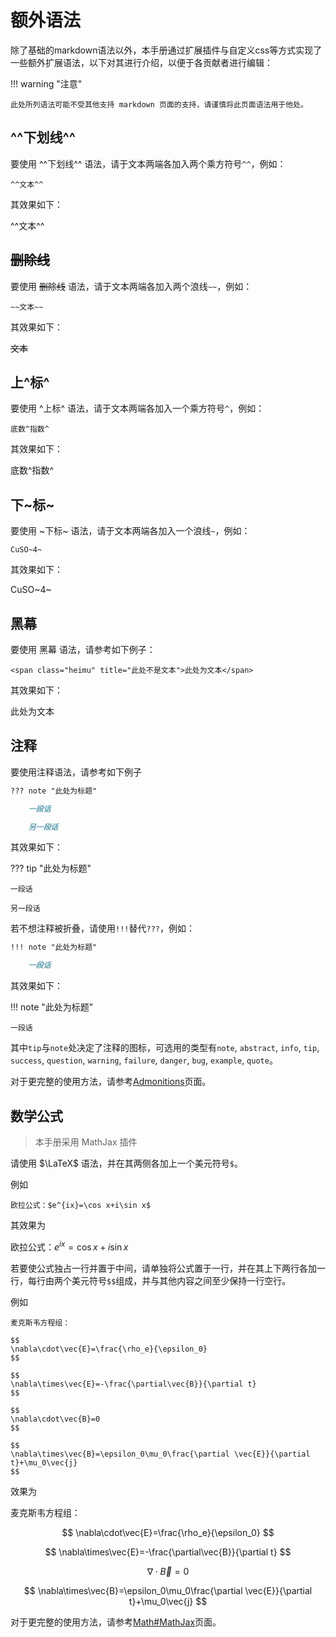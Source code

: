 # 额外语法

除了基础的markdown语法以外，本手册通过扩展插件与自定义css等方式实现了一些额外扩展语法，以下对其进行介绍，以便于各贡献者进行编辑：

!!! warning "注意"

    此处所列语法可能不受其他支持 markdown 页面的支持，请谨慎将此页面语法用于他处。

## ^^下划线^^

要使用 ^^下划线^^ 语法，请于文本两端各加入两个乘方符号`^^`，例如：

`^^文本^^`

其效果如下：

^^文本^^

## ~~删除线~~

要使用 ~~删除线~~ 语法，请于文本两端各加入两个浪线`~~`，例如：

`~~文本~~`

其效果如下：

~~文本~~

## 上^标^

要使用 ^上标^ 语法，请于文本两端各加入一个乘方符号`^`，例如：

`底数^指数^`

其效果如下：

底数^指数^

## 下~标~

要使用 ~下标~ 语法，请于文本两端各加入一个浪线`~`，例如：

`CuSO~4~`

其效果如下：

CuSO~4~

## 黑幕

要使用 <span class="heimu" title="这个是黑幕哦OvO">黑幕</span> 语法，请参考如下例子：

`<span class="heimu" title="此处不是文本">此处为文本</span>`

其效果如下：

<span class="heimu" title="此处不是文本">此处为文本</span>

## 注释

要使用注释语法，请参考如下例子

```markdown
??? note "此处为标题"

    一段话

    另一段话
```

其效果如下：

??? tip "此处为标题"

    一段话

    另一段话

若不想注释被折叠，请使用`!!!`替代`???`，例如：

```markdown
!!! note "此处为标题"

    一段话
```

其效果如下：

!!! note "此处为标题"

    一段话

其中`tip`与`note`处决定了注释的图标，可选用的类型有`note`,  `abstract`, `info`, `tip`, `success`, `question`, `warning`, `failure`, `danger`, `bug`, `example`, `quote`。

对于更完整的使用方法，请参考[Admonitions](https://squidfunk.github.io/mkdocs-material/reference/admonitions/?h=admonition)页面。

## 数学公式

> 本手册采用 MathJax 插件

请使用 $\LaTeX$ 语法，并在其两侧各加上一个美元符号`$`。

例如

`欧拉公式：$e^{ix}=\cos x+i\sin x$`

其效果为

欧拉公式：$e^{ix}=\cos x+i\sin x$

若要使公式独占一行并置于中间，请单独将公式置于一行，并在其上下两行各加一行，每行由两个美元符号`$$`组成，并与其他内容之间至少保持一行空行。

例如
```
麦克斯韦方程组：

$$
\nabla\cdot\vec{E}=\frac{\rho_e}{\epsilon_0}
$$

$$
\nabla\times\vec{E}=-\frac{\partial\vec{B}}{\partial t}
$$

$$
\nabla\cdot\vec{B}=0 
$$

$$
\nabla\times\vec{B}=\epsilon_0\mu_0\frac{\partial \vec{E}}{\partial t}+\mu_0\vec{j}
$$

```
效果为

麦克斯韦方程组：

$$
\nabla\cdot\vec{E}=\frac{\rho_e}{\epsilon_0}
$$

$$
\nabla\times\vec{E}=-\frac{\partial\vec{B}}{\partial t}
$$

$$
\nabla\cdot\vec{B}=0 
$$

$$
\nabla\times\vec{B}=\epsilon_0\mu_0\frac{\partial \vec{E}}{\partial t}+\mu_0\vec{j}
$$

对于更完整的使用方法，请参考[Math#MathJax](https://squidfunk.github.io/mkdocs-material/reference/math/?h=mathjax#mathjax)页面。
